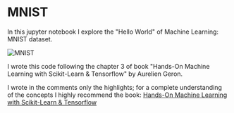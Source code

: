 # MNIST

In this jupyter notebook I explore the "Hello World" of Machine Learning: MNIST dataset.

![MNIST](https://upload.wikimedia.org/wikipedia/commons/2/27/MnistExamples.png)

I wrote this code following the chapter 3 of book "Hands-On Machine Learning with Scikit-Learn & Tensorflow" by Aurelien Geron.

I wrote in the comments only the highlights; for a complete understanding of the concepts I highly recommend the book:
[Hands-On Machine Learning with Scikit-Learn & Tensorflow](https://www.amazon.com/Hands-Machine-Learning-Scikit-Learn-TensorFlow/dp/1492032646)